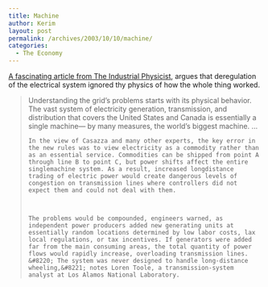 ```yaml
---
title: Machine
author: Kerim
layout: post
permalink: /archives/2003/10/10/machine/
categories:
  - The Economy
---
```

<a href="http://www.tipmagazine.com/tip/INPHFA/vol-9/iss-5/p8.html" onclick="_gaq.push(['_trackEvent', 'outbound-article', 'http://www.tipmagazine.com/tip/INPHFA/vol-9/iss-5/p8.html', 'A fascinating article from The Industrial Physicist']);" >A fascinating article from The Industrial Physicist</a>, argues that deregulation of the electrical system ignored thy physics of how the whole thing worked.


>   Understanding the grid&#8217;s problems starts with its physical behavior. The vast system of electricity generation, transmission, and distribution that covers the United States and Canada is essentially a single machine&#8212; by many measures, the world&#8217;s biggest machine. &#8230; 
>   
>   
>     In the view of Casazza and many other experts, the key error in the new rules was to view electricity as a commodity rather than as an essential service. Commodities can be shipped from point A through line B to point C, but power shifts affect the entire singlemachine system. As a result, increased longdistance trading of electric power would create dangerous levels of congestion on transmission lines where controllers did not expect them and could not deal with them.
>   
>   
>   
>     The problems would be compounded, engineers warned, as independent power producers added new generating units at essentially random locations determined by low labor costs, lax local regulations, or tax incentives. If generators were added far from the main consuming areas, the total quantity of power flows would rapidly increase, overloading transmission lines. &#8220; The system was never designed to handle long-distance wheeling,&#8221; notes Loren Toole, a transmission-system analyst at Los Alamos National Laboratory.
>   


